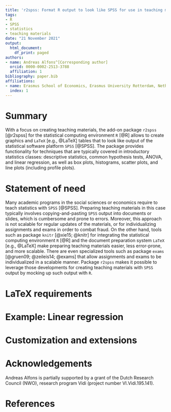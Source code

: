 ```yaml
---
title: 'r2spss: Format R output to look like SPSS for use in teaching materials'
tags:
- R
- SPSS
- statistics
- teaching materials
date: "21 November 2021"
output:
  html_document:
    df_print: paged
authors:
- name: Andreas Alfons^[Corresponding author]
  orcid: 0000-0002-2513-3788
  affiliation: 1
bibliography: paper.bib
affiliations:
- name: Erasmus School of Economics, Erasmus University Rotterdam, Netherlands
  index: 1
---
```



# Summary

With a focus on creating teaching materials, the add-on package `r2spss` [@r2spss] for the statistical computing environment `R` [@R] allows to create graphics and `LaTeX` [e.g., @LaTeX] tables that to look like output of the statistical software platform `SPSS` [@SPSS].  The package provides functionality for techniques that are typically covered in introductory statistics classes: descriptive statistics, common hypothesis tests, ANOVA, and linear regression, as well as box plots, histograms, scatter plots, and line plots (including profile plots).

<!--
The package allows to create tables and graphics that mimic recent versions of SPSS, as well as a simpler look of older versions (`SPSS` changed the look of the output in version 24) (TODO: check that it was indeed in version 24).
-->


# Statement of need

Many academic programs in the social sciences or economics require to teach statistics with `SPSS` [@SPSS].  Preparing teaching materials in this case typically involves copying-and-pasting `SPSS` output into documents or slides, which is cumbersome and prone to errors.  Moreover, this approach is not scalable for regular updates of the materials, or for individualizing assignments and exams in order to combat fraud.  On the other hand, tools such as package `knitr` [@xie15; @knitr] for integrating the statistical computing environment `R` [@R] and the document preparation system `LaTeX` [e.g., @LaTeX] make preparing teaching materials easier, less error-prone, and more scalable.  There are even specialized tools such as package `exams` [@gruen09; @zeileis14; @exams] that allow assignments and exams to be individualized in a scalable manner.  Package `r2spss` makes it possible to leverage those developments for creating teaching materials with `SPSS` output by mocking up such output with `R`.


# LaTeX requirements

<!--
Style file `r2spss.sty`, which includes all `LaTeX` requirements, can be created with  function `r2spss.sty()` from package `r2spss`. Then the command `\usepackage{r2spss}` should be included in the preamble of the `LaTeX` document. Tables that mimic recent version of `SPSS` output may require several compilations of the `LaTeX` document in order to be displayed correctly.
-->


# Example: Linear regression


<!--
Newer versions of SPSS: output more fancy but also more cluttered (e.g., headers in color, different line thicknesses, different shades of gray for different parts in a table).  Package `r2spss` replicates the simple style of older versions of SPSS, which I find cleaner and less distracting for teaching materials in statistics courses.
-->


# Customization and extensions

<!-- 
Objects returned by functions in `r2spss` are typically stored as returned by the corresponding `R` functions, e.g., regression results as "lm" objects.  This is such that users can manipulate those objects in R as they are used to.  The `print()` methods to generate the `LaTeX` tables consist of two building blocks: function `toSPSS()` to convert the results into SPSS syle tables, and `latexTableSPSS()` to generate the corresponding `LaTeX` tables.  These can be used to customize the output or to create SPSS-like output for functionality not implemented in package `r2spss`.
-->

# Acknowledgements

Andreas Alfons is partially supported by a grant of the Dutch Research Council 
(NWO), research program Vidi (project number VI.Vidi.195.141).


# References
